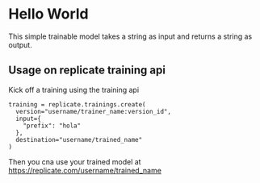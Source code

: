 # Hello World

This simple trainable model takes a string as input and returns a string as output.

## Usage on replicate training api

Kick off a training using the training api

    training = replicate.trainings.create(
      version="username/trainer_name:version_id",
      input={
        "prefix": "hola"
      },
      destination="username/trained_name"
    )

Then you cna use your trained model at https://replicate.com/username/trained_name

